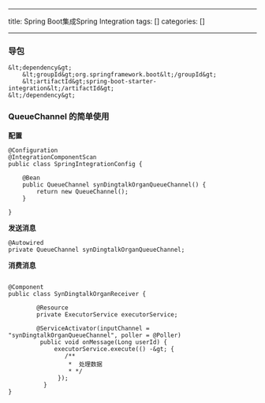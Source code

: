 
--- 
title:  Spring Boot集成Spring Integration 
tags: []
categories: [] 

---
### 导包

```
&lt;dependency&gt;
    &lt;groupId&gt;org.springframework.boot&lt;/groupId&gt;
    &lt;artifactId&gt;spring-boot-starter-integration&lt;/artifactId&gt;
&lt;/dependency&gt;

```

### QueueChannel 的简单使用

**配置**

```
@Configuration
@IntegrationComponentScan
public class SpringIntegrationConfig {

    @Bean
    public QueueChannel synDingtalkOrganQueueChannel() {
        return new QueueChannel();
    }

}

```

**发送消息**

```
@Autowired
private QueueChannel synDingtalkOrganQueueChannel;

```

**消费消息**

```

@Component
public class SynDingtalkOrganReceiver {

		@Resource
		private ExecutorService executorService;
		
		@ServiceActivator(inputChannel = "synDingtalkOrganQueueChannel", poller = @Poller)
   		 public void onMessage(Long userId) {
	         executorService.execute(() -&gt; {
	            /**
	             *  处理数据
	           	 * */
	       	  });
    	  }
}

```
